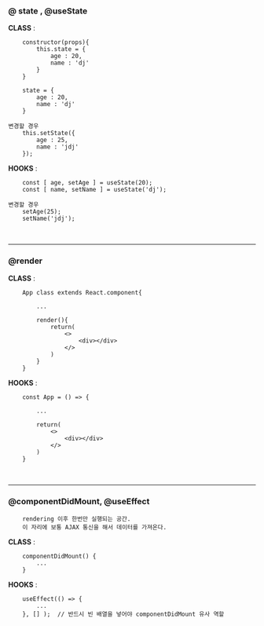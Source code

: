 
### @ state , @useState

**CLASS** : 
```
    constructor(props){
        this.state = {
            age : 20,
            name : 'dj'
        }
    }

    state = {
        age : 20,
        name : 'dj'
    }
```
``` 
변경할 경우
    this.setState({
        age : 25,
        name : 'jdj'
    });
```
**HOOKS** :
```
    const [ age, setAge ] = useState(20);
    const [ name, setName ] = useState('dj');
```
```
변경할 경우
    setAge(25);
    setName('jdj');
```
<br />

***

### @render
**CLASS** :
```
    App class extends React.component{

        ...

        render(){
            return(
                <>
                    <div></div>
                </>
            )
        }
    }
``` 
**HOOKS** :
```
    const App = () => {

        ...

        return(
            <>
                <div></div>
            </>
        )
    }
```
<br />

***

### @componentDidMount, @useEffect
```
    rendering 이후 한번만 실행되는 공간.
    이 자리에 보통 AJAX 통신을 해서 데이터를 가져온다.
```
**CLASS** :
```
    componentDidMount() {   
        ...
    }
```
**HOOKS** :
```
    useEffect(() => {
        ...
    }, [] );  // 반드시 빈 배열을 넣어야 componentDidMount 유사 역할
```